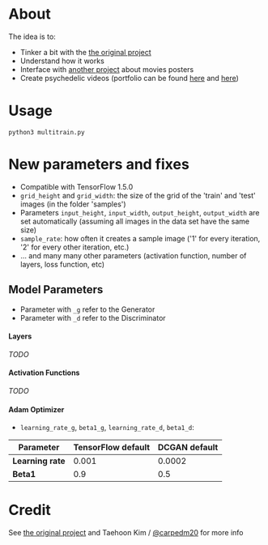 # About
The idea is to:
* Tinker a bit with the [the original project](https://github.com/carpedm20/DCGAN-tensorflow) 
* Understand how it works
* Interface with [another project](https://github.com/benckx/dnn-movie-posters) about movies posters
* Create psychedelic videos (portfolio can be found [here](https://www.avloops.com/users/benckx) and [here](https://www.vjloops.com/users/20585.html))

# Usage

    python3 multitrain.py

# New parameters and fixes

* Compatible with TensorFlow 1.5.0
* `grid_height` and `grid_width`: the size of the grid of the 'train' and 'test' images (in the folder 'samples')
* Parameters `input_height`, `input_width`, `output_height`, `output_width` are set automatically 
(assuming all images in the data set have the same size)
* `sample_rate`: how often it creates a sample image ('1' for every iteration, '2' for every other iteration, etc.)
* ... and many many other parameters (activation function, number of layers, loss function, etc)

## Model Parameters

* Parameter with `_g` refer to the Generator
* Parameter with `_d` refer to the Discriminator

#### Layers
*TODO*

#### Activation Functions
*TODO*

#### Adam Optimizer

* `learning_rate_g`, `beta1_g`, `learning_rate_d`, `beta1_d`:

|Parameter          |TensorFlow default|DCGAN default|
|---                |---               |---          |
|**Learning rate**  |0.001             |0.0002       |
|**Beta1**          |0.9               |0.5          |

# Credit

See [the original project](https://github.com/carpedm20/DCGAN-tensorflow) 
and Taehoon Kim / [@carpedm20](http://carpedm20.github.io/) for more info
